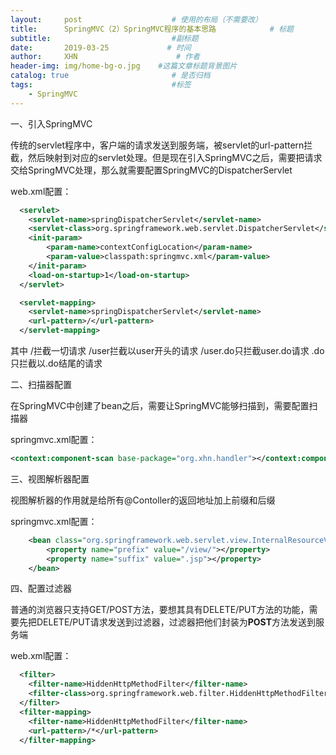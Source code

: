 ```yaml
---
layout:     post                    # 使用的布局（不需要改）
title:      SpringMVC（2）SpringMVC程序的基本思路            # 标题 
subtitle:         					#副标题   
date:       2019-03-25             # 时间
author:     XHN                      # 作者
header-img: img/home-bg-o.jpg    #这篇文章标题背景图片
catalog: true                       # 是否归档
tags:                               #标签
    - SpringMVC
---
```


一、引入SpringMVC

传统的servlet程序中，客户端的请求发送到服务端，被servlet的url-pattern拦截，然后映射到对应的servlet处理。但是现在引入SpringMVC之后，需要把请求交给SpringMVC处理，那么就需要配置SpringMVC的DispatcherServlet

web.xml配置：

```xml
  <servlet>
    <servlet-name>springDispatcherServlet</servlet-name>
    <servlet-class>org.springframework.web.servlet.DispatcherServlet</servlet-class>
	<init-param>
		<param-name>contextConfigLocation</param-name>
		<param-value>classpath:springmvc.xml</param-value>
	</init-param>
	<load-on-startup>1</load-on-startup>
  </servlet>

  <servlet-mapping>
    <servlet-name>springDispatcherServlet</servlet-name>
    <url-pattern>/</url-pattern>
  </servlet-mapping>
```
其中
<url-pattern>/</url-pattern>拦截一切请求
<url-pattern>/user</url-pattern>拦截以user开头的请求
<url-pattern>/user.do</url-pattern>只拦截user.do请求
<url-pattern>.do</url-pattern>只拦截以.do结尾的请求



二、扫描器配置

在SpringMVC中创建了bean之后，需要让SpringMVC能够扫描到，需要配置扫描器

springmvc.xml配置：

```xml
<context:component-scan base-package="org.xhn.handler"></context:component-scan>
```

三、视图解析器配置

视图解析器的作用就是给所有@Contoller的返回地址加上前缀和后缀

springmvc.xml配置：

```xml
	<bean class="org.springframework.web.servlet.view.InternalResourceViewResolver">
		<property name="prefix" value="/view/"></property>
		<property name="suffix" value=".jsp"></property>
	</bean>
```


四、配置过滤器

普通的浏览器只支持GET/POST方法，要想其具有DELETE/PUT方法的功能，需要先把DELETE/PUT请求发送到过滤器，过滤器把他们封装为**POST**方法发送到服务端

web.xml配置：

```xml
  <filter>
  	<filter-name>HiddenHttpMethodFilter</filter-name>
  	<filter-class>org.springframework.web.filter.HiddenHttpMethodFilter</filter-class>
  </filter>
  <filter-mapping>
  	<filter-name>HiddenHttpMethodFilter</filter-name>
  	<url-pattern>/*</url-pattern>
  </filter-mapping>
```
